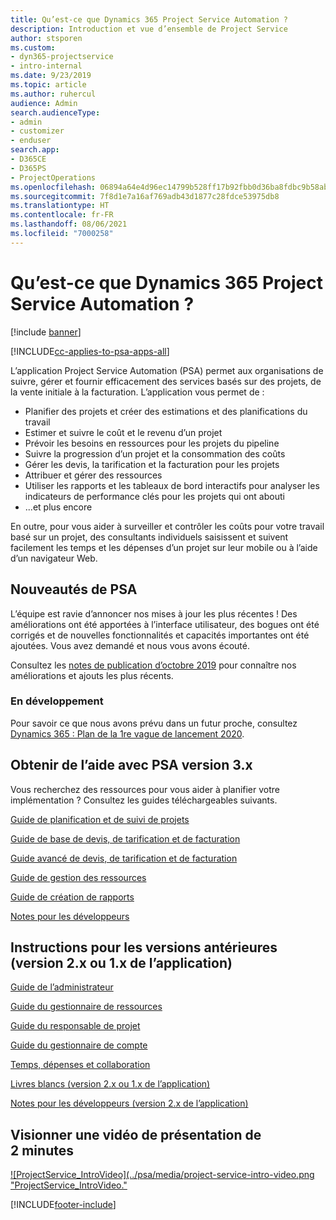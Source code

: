 ```yaml
---
title: Qu’est-ce que Dynamics 365 Project Service Automation ?
description: Introduction et vue d’ensemble de Project Service
author: stsporen
ms.custom:
- dyn365-projectservice
- intro-internal
ms.date: 9/23/2019
ms.topic: article
ms.author: ruhercul
audience: Admin
search.audienceType:
- admin
- customizer
- enduser
search.app:
- D365CE
- D365PS
- ProjectOperations
ms.openlocfilehash: 06894a64e4d96ec14799b528ff17b92fbb0d36ba8fdbc9b58abb892563e822b5
ms.sourcegitcommit: 7f8d1e7a16af769adb43d1877c28fdce53975db8
ms.translationtype: HT
ms.contentlocale: fr-FR
ms.lasthandoff: 08/06/2021
ms.locfileid: "7000258"
---
```

# <a name="what-is-dynamics-365-project-service-automation"></a>Qu’est-ce que Dynamics 365 Project Service Automation ?

[!include [banner](../includes/psa-now-project-operations.md)]

[!INCLUDE[cc-applies-to-psa-apps-all](../includes/cc-applies-to-psa-apps-all.md)]

L’application Project Service Automation (PSA) permet aux organisations de suivre, gérer et fournir efficacement des services basés sur des projets, de la vente initiale à la facturation. L’application vous permet de :

- Planifier des projets et créer des estimations et des planifications du travail
- Estimer et suivre le coût et le revenu d’un projet
- Prévoir les besoins en ressources pour les projets du pipeline
- Suivre la progression d’un projet et la consommation des coûts
- Gérer les devis, la tarification et la facturation pour les projets
- Attribuer et gérer des ressources
- Utiliser les rapports et les tableaux de bord interactifs pour analyser les indicateurs de performance clés pour les projets qui ont abouti
- ...et plus encore

En outre, pour vous aider à surveiller et contrôler les coûts pour votre travail basé sur un projet, des consultants individuels saisissent et suivent facilement les temps et les dépenses d’un projet sur leur mobile ou à l’aide d’un navigateur Web.

## <a name="whats-new-in-psa"></a>Nouveautés de PSA
L’équipe est ravie d’annoncer nos mises à jour les plus récentes ! Des améliorations ont été apportées à l’interface utilisateur, des bogues ont été corrigés et de nouvelles fonctionnalités et capacités importantes ont été ajoutées. Vous avez demandé et nous vous avons écouté.

Consultez les [notes de publication d’octobre 2019](/dynamics365-release-plan/2019wave2/index) pour connaître nos améliorations et ajouts les plus récents.

### <a name="in-development"></a>En développement
Pour savoir ce que nous avons prévu dans un futur proche, consultez [Dynamics 365 : Plan de la 1re vague de lancement 2020](/dynamics365-release-plan/2020wave1/index).

## <a name="get-help-with-psa-version-3x"></a>Obtenir de l’aide avec PSA version 3.x
Vous recherchez des ressources pour vous aider à planifier votre implémentation ? Consultez les guides téléchargeables suivants.

 [Guide de planification et de suivi de projets](../psa/implementation-guides/project-planning-tracking.md)

 [Guide de base de devis, de tarification et de facturation](../psa/implementation-guides/begin-quoting-pricing-billing.md)

 [Guide avancé de devis, de tarification et de facturation](../psa/implementation-guides/adv-quoting-pricing-billing.md)

 [Guide de gestion des ressources](../psa/implementation-guides/resource-management-guide.md)

 [Guide de création de rapports](../psa/implementation-guides/reporting-guide.md)

 [Notes pour les développeurs](../psa/developer-guides/overview-dev-notes-v3.x.md)

## <a name="guidance-for-earlier-versions-app-version-2x-or-1x"></a>Instructions pour les versions antérieures (version 2.x ou 1.x de l’application)
 [Guide de l’administrateur](../psa/admin-guide.md)

 [Guide du gestionnaire de ressources](../psa/resource-manager-guide.md)

 [Guide du responsable de projet](../psa/project-manager-guide.md)

 [Guide du gestionnaire de compte](../psa/account-manager-guide.md)

 [Temps, dépenses et collaboration](../psa/time-expense-collaboration-guide.md)

 [Livres blancs (version 2.x ou 1.x de l’application)](../psa/white-papers.md)

 [Notes pour les développeurs (version 2.x de l’application)](../psa/developer-guides/add-custom-qoi-forms-v2.x.md)

 ## <a name="watch-a-2-minute-overview-video"></a>Visionner une vidéo de présentation de 2 minutes
 <a name="heroArea"></a> [![ProjectService_IntroVideo](../psa/media/project-service-intro-video.png "ProjectService_IntroVideo."](https://go.microsoft.com/fwlink/p/?LinkId=799457)




[!INCLUDE[footer-include](../includes/footer-banner.md)]
